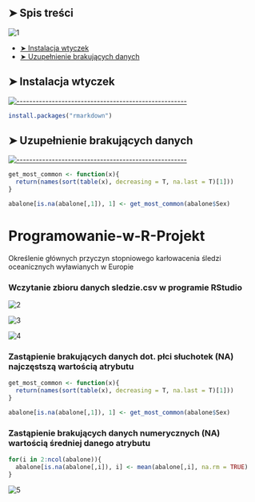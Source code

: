 ## ➤ Spis treści

![1](https://user-images.githubusercontent.com/9076417/72381127-1d165600-3717-11ea-983f-91fa400106db.png)
* [➤ Instalacja wtyczek](#-instalacja)
* [➤ Uzupełnienie brakujących danych](#-removeNA)

## ➤ Instalacja wtyczek
[![-----------------------------------------------------](https://user-images.githubusercontent.com/9076417/72381127-1d165600-3717-11ea-983f-91fa400106db.png)](#instalacja)

```r
install.packages("rmarkdown")
```

## ➤ Uzupełnienie brakujących danych
[![-----------------------------------------------------](https://user-images.githubusercontent.com/9076417/72381127-1d165600-3717-11ea-983f-91fa400106db.png)](#removeNA)

```r
get_most_common <- function(x){
  return(names(sort(table(x), decreasing = T, na.last = T)[1]))
}

abalone[is.na(abalone[,1]), 1] <- get_most_common(abalone$Sex)
```

# Programowanie-w-R-Projekt
Określenie głównych przyczyn stopniowego karłowacenia śledzi oceanicznych wyławianych w Europie

### Wczytanie zbioru danych sledzie.csv w programie RStudio
![2](https://user-images.githubusercontent.com/9076417/72377818-7dee6000-3710-11ea-8cdb-eb3a508c3628.png)

![3](https://user-images.githubusercontent.com/9076417/72378442-aa56ac00-3711-11ea-97b6-a37dc20dbc92.png)

![4](https://user-images.githubusercontent.com/9076417/72378505-d1ad7900-3711-11ea-8ab2-4ca2be46f142.png)

### Zastąpienie brakujących danych dot. płci słuchotek (NA) najczęstszą wartością atrybutu

```r
get_most_common <- function(x){
  return(names(sort(table(x), decreasing = T, na.last = T)[1]))
}

abalone[is.na(abalone[,1]), 1] <- get_most_common(abalone$Sex)
```


### Zastąpienie brakujących danych numerycznych (NA) wartością średniej danego atrybutu

```r
for(i in 2:ncol(abalone)){
  abalone[is.na(abalone[,i]), i] <- mean(abalone[,i], na.rm = TRUE)
}
```

![5](https://user-images.githubusercontent.com/9076417/72380564-fa377200-3715-11ea-8707-e3c191d81b8f.png)
